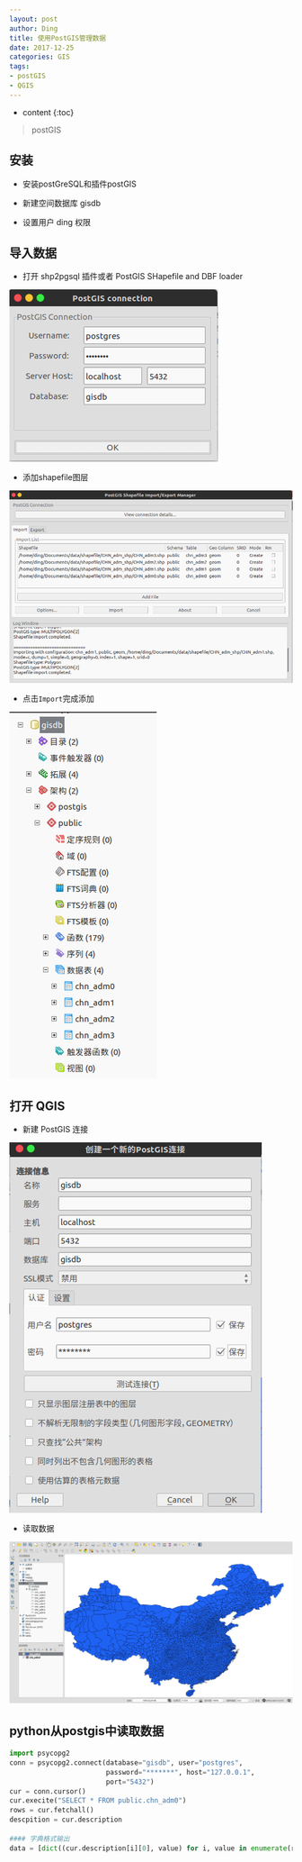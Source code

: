 ```yaml
---
layout: post
author: Ding
title: 使用PostGIS管理数据
date: 2017-12-25
categories: GIS
tags:
- postGIS
- QGIS
---
```


* content
{:toc}

> postGIS






## 安装

+ 安装postGreSQL和插件postGIS


+ 新建空间数据库 gisdb
+ 设置用户 ding 权限


## 导入数据

+ 打开 shp2pgsql 插件或者 PostGIS SHapefile and DBF loader

![shp2pgsql_connect](/images/postgis/shp2pgsql_connect.png)

+ 添加shapefile图层

![shp2pgsql](/images/postgis/shp2pgsql.png)

+ 点击`Import`完成添加

![pgadmin](/images/postgis/show_in_pgadmin.png)

## 打开 QGIS

+ 新建 PostGIS 连接

![qgis_connect](/images/postgis/qgis_connect.png)

+ 读取数据

![show_data](/images/postgis/show_data.png)


## python从postgis中读取数据

```python
import psycopg2
conn = psycopg2.connect(database="gisdb", user="postgres",
                        password="*******", host="127.0.0.1",
                        port="5432")
cur = conn.cursor()
cur.execite("SELECT * FROM public.chn_adm0")
rows = cur.fetchall()
descpition = cur.description

#### 字典格式输出
data = [dict((cur.description[i][0], value) for i, value in enumerate(row)) for row in cur.fetchall()]
```
